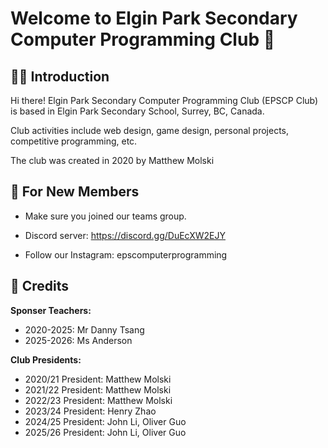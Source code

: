 # Welcome to Elgin Park Secondary Computer Programming Club 👋

## 🙋‍♀️ Introduction

Hi there! Elgin Park Secondary Computer Programming Club (EPSCP Club) is based in Elgin Park Secondary School, Surrey, BC, Canada.

Club activities include web design, game design, personal projects, competitive programming, etc.

The club was created in 2020 by Matthew Molski

## 🌈 For New Members

- Make sure you joined our teams group.

- Discord server: https://discord.gg/DuEcXW2EJY

- Follow our Instagram: epscomputerprogramming

## 🧙 Credits

**Sponser Teachers:**
- 2020-2025: Mr Danny Tsang
- 2025-2026: Ms Anderson

**Club Presidents:**
- 2020/21 President: Matthew Molski
- 2021/22 President: Matthew Molski
- 2022/23 President: Matthew Molski
- 2023/24 President: Henry Zhao
- 2024/25 President: John Li, Oliver Guo
- 2025/26 President: John Li, Oliver Guo

<!--
👩‍💻 Useful resources - where can the community find your docs? Is there anything else the community should know?

🍿 Fun facts - what does your team eat for breakfast?

🧙 Remember, you can do mighty things with the power of [Markdown](https://docs.github.com/github/writing-on-github/getting-started-with-writing-and-formatting-on-github/basic-writing-and-formatting-syntax)
